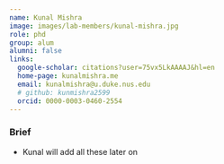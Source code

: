 ```yaml
---
name: Kunal Mishra
image: images/lab-members/kunal-mishra.jpg
role: phd
group: alum
alumni: false
links:
  google-scholar: citations?user=75vx5LkAAAAJ&hl=en
  home-page: kunalmishra.me
  email: kunalmishra@u.duke.nus.edu
  # github: kunmishra2599
  orcid: 0000-0003-0460-2554
---
```

### Brief
- Kunal will add all these later on

